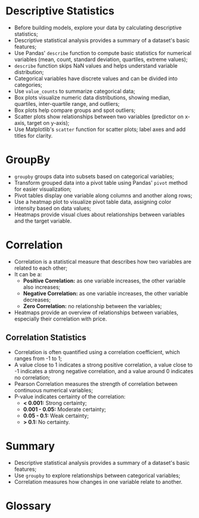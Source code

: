 # Descriptive Statistics

 - Before building models, explore your data by calculating descriptive statistics;
 - Descriptive statistical analysis provides a summary of a dataset's basic features;
 - Use Pandas' `describe` function to compute basic statistics for numerical variables (mean, count, standard deviation, quartiles, extreme values);
 - `describe` function skips NaN values and helps understand variable distribution;
 - Categorical variables have discrete values and can be divided into categories;
 - Use `value_counts` to summarize categorical data;
 - Box plots visualize numeric data distributions, showing median, quartiles, inter-quartile range, and outliers;
 - Box plots help compare groups and spot outliers;
 - Scatter plots show relationships between two variables (predictor on x-axis, target on y-axis);
 - Use Matplotlib's `scatter` function for scatter plots; label axes and add titles for clarity.

# GroupBy

 - `groupby` groups data into subsets based on categorical variables;
 - Transform grouped data into a pivot table using Pandas' `pivot` method for easier visualization;
 - Pivot tables display one variable along columns and another along rows;
 - Use a heatmap plot to visualize pivot table data, assigning color intensity based on data values;
 - Heatmaps provide visual clues about relationships between variables and the target variable.

# Correlation

 - Correlation is a statistical measure that describes how two variables are related to each other;
 - It can be a:
    - **Positive Correlation:** as one variable increases, the other variable also increases;
    - **Negative Correlation:** as one variable increases, the other variable decreases;
    - **Zero Correlation:** no relationship between the variables;
 - Heatmaps provide an overview of relationships between variables, especially their correlation with price.

## Correlation Statistics

 - Correlation is often quantified using a correlation coefficient, which ranges from -1 to 1;
 - A value close to 1 indicates a strong positive correlation, a value close to -1 indicates a strong negative correlation, and a value around 0 indicates no correlation;
 - Pearson Correlation measures the strength of correlation between continuous numerical variables;
 - P-value indicates certainty of the correlation:
    - **< 0.001:** Strong certainty;
    - **0.001 - 0.05:** Moderate certainty;
    - **0.05 - 0.1:** Weak certainty;
    - **> 0.1:** No certainty.

# Summary

 - Descriptive statistical analysis provides a summary of a dataset's basic features;
 - Use `groupby` to explore relationships between categorical variables;
 - Correlation measures how changes in one variable relate to another.

# Glossary